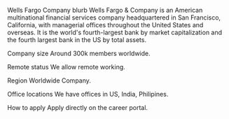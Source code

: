 Wells Fargo
Company blurb
Wells Fargo & Company is an American multinational financial services company headquartered in San Francisco, California, with managerial offices throughout the United States and overseas. 
It is the world's fourth-largest bank by market capitalization and the fourth largest bank in the US by total assets.

Company size
Around 300k members worldwide.

Remote status
We allow remote working.

Region
Worldwide Company.

Office locations
We have offices in US, India, Philipines.

How to apply
Apply directly on the career portal.
